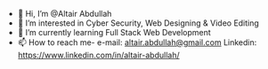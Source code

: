- 👋 Hi, I’m @Altair Abdullah
- 👀 I’m interested in Cyber Security, Web Designing & Video Editing 
- 🌱 I’m currently learning Full Stack Web Development
- 📫 How to reach me- e-mail: altair.abdullah@gmail.com
                       Linkedin: https://www.linkedin.com/in/altair-abdullah/

<!---
AltairAbdullah/AltairAbdullah is a ✨ special ✨ repository because its `README.md` (this file) appears on your GitHub profile.
You can click the Preview link to take a look at your changes.
--->
